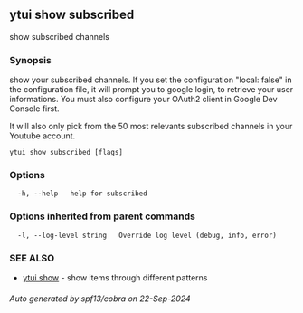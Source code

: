 ## ytui show subscribed

show subscribed channels

### Synopsis


show your subscribed channels.
If you set the configuration "local: false" in the configuration file, it will prompt you to google login,
to retrieve your user informations. You must also configure your OAuth2 client in Google Dev Console first.

It will also only pick from the 50 most relevants subscribed channels in your Youtube account.

```
ytui show subscribed [flags]
```

### Options

```
  -h, --help   help for subscribed
```

### Options inherited from parent commands

```
  -l, --log-level string   Override log level (debug, info, error)
```

### SEE ALSO

* [ytui show](ytui_show.md)	 - show items through different patterns

###### Auto generated by spf13/cobra on 22-Sep-2024
